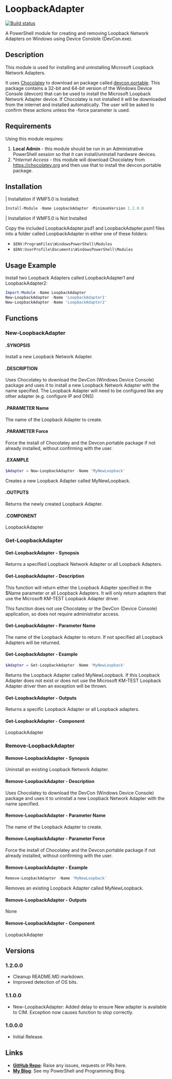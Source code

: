 # LoopbackAdapter

[![Build status](https://ci.appveyor.com/api/projects/status/qb67s7iw1jp7e32t/branch/master?svg=true)](https://ci.appveyor.com/project/PlagueHO/loopbackadapter/branch/master)

A PowerShell module for creating and removing Loopback Network Adapters on Windows using
Device Conslole (DevCon.exe).

## Description

This module is used for installing and uninstalling Microsoft Loopback Network Adapters.

It uses [Chocolatey](https://chocolatey.org/) to download an package called [devcon.portable](https://chocolatey.org/packages/devcon.portable/).
This package contains a 32-bit and 64-bit version of the Windows Device Console (devcon)
that can be used to install the Microsoft Loopback Network Adapter device. If
Chocolatey is not installed it will be downloaded from the internet and installed
automatically. The user will be asked to confirm these actions unless the -force parameter
is used.


## Requirements

Using this module requires:

1. **Local Admin** - this module should be run in an Administrative PowerShell session so
  that it can install/uninstall hardware devices.
1. **Internet Access* - this module will download Chocolatey from https://chocolatey.org
  and then use that to install the devcon.portable package.

## Installation

| Installation if WMF5.0 is Installed:

```PowerShell
Install-Module -Name LoopbackAdapter -MinimumVersion 1.2.0.0
```

| Installation if WMF5.0 is Not Installed

Copy the included LoopbackAdapter.psd1 and LoopbackAdapter.psm1 files into a folder
called LoopbackAdapter in either one of these folders:

* ```$ENV:ProgramFiles\WindowsPowerShell\Modules```
* ```$ENV:UserProfile\Documents\WindowsPowerShell\Modules```

## Usage Example

Install two Loopback Adapters called LoopbackAdapter1 and LoopbackAdapter2:

```powershell
Import-Module -Name LoopbackAdapter
New-LoopbackAdapter -Name 'LoopbackAdapter1'
New-LoopbackAdapter -Name 'LoopbackAdapter2'
```

## Functions

### New-LoopbackAdapter

#### .SYNOPSIS

Install a new Loopback Network Adapter.

#### .DESCRIPTION

Uses Chocolatey to download the DevCon (Windows Device Console) package and uses it to install a
new Loopback Network Adapter with the name specified.
The Loopback Adapter will need to be configured like any other adapter (e.g. configure IP and DNS)

#### .PARAMETER Name

The name of the Loopback Adapter to create.

#### .PARAMETER Force

Force the install of Chocolatey and the Devcon.portable package if not already installed, without
confirming with the user.

#### .EXAMPLE

```powershell
$Adapter = New-LoopbackAdapter -Name 'MyNewLoopback'
```

Creates a new Loopback Adapter called MyNewLoopback.

#### .OUTPUTS

Returns the newly created Loopback Adapter.

#### .COMPONENT

LoopbackAdapter

### Get-LoopbackAdapter

#### Get-LoopbackAdapter - Synopsis

Returns a specified Loopback Network Adapter or all Loopback Adapters.

#### Get-LoopbackAdapter - Description

This function will return either the Loopback Adapter specified in the $Name parameter or all
Loopback Adapters.
It will only return adapters that use the Microsoft KM-TEST Loopback Adapter driver.

This function does not use Chocolatey or the DevCon (Device Console) application, so does not
require administrator access.

#### Get-LoopbackAdapter - Parameter Name

The name of the Loopback Adapter to return.
If not specified all Loopback Adapters will be returned.

#### Get-LoopbackAdapter - Example

```powershell
$Adapter = Get-LoopbackAdapter -Name 'MyNewLoopback'
```

Returns the Loopback Adapter called MyNewLoopback. If this Loopback Adapter does not exist or
does not use the Microsoft KM-TEST Loopback Adapter driver then an exception will be thrown.

#### Get-LoopbackAdapter - Outputs

Returns a specific Loopback Adapter or all Loopback adapters.

#### Get-LoopbackAdapter - Component

LoopbackAdapter

### Remove-LoopbackAdapter

#### Remove-LoopbackAdapter - Synopsis

Uninstall an existing Loopback Network Adapter.

#### Remove-LoopbackAdapter - Description

Uses Chocolatey to download the DevCon (Windows Device Console) package and 
uses it to uninstall a new Loopback Network Adapter with the name specified.

#### Remove-LoopbackAdapter - Parameter Name

The name of the Loopback Adapter to create.

#### Remove-LoopbackAdapter - Parameter Force

Force the install of Chocolatey and the Devcon.portable package if not already installed,
without confirming with the user.

#### Remove-LoopbackAdapter - Example

```powershell
Remove-LoopbackAdapter -Name 'MyNewLoopback'
```

Removes an existing Loopback Adapter called MyNewLoopback.

#### Remove-LoopbackAdapter - Outputs

None

#### Remove-LoopbackAdapter - Component

LoopbackAdapter

## Versions

### 1.2.0.0

* Cleanup README.MD markdown.
* Improved detection of OS bits.

### 1.1.0.0

* New-LoopbackAdapter: Added delay to ensure New adapter is available to CIM.
                       Exception now causes function to stop correctly.

### 1.0.0.0

* Initial Release.

## Links

* **[GitHub Repo](https://github.com/PlagueHO/LoopbackAdapter)**: Raise any issues,
  requests or PRs here.
* **[My Blog](https://dscottraynsford.wordpress.com)**: See my PowerShell and
  Programming Blog.
